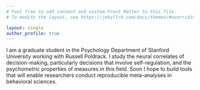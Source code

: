 ```yaml
---
# Feel free to add content and custom Front Matter to this file.
# To modify the layout, see https://jekyllrb.com/docs/themes/#overriding-theme-defaults

layout: single
author_profile: true
---
```


I am a graduate student in the Psychology Department of Stanford University working with Russell Poldrack. I study the neural correlates of decision-making, particularly decisions that involve self-regulation, and the psychometric properties of measures in this field. Soon I hope to build tools that will enable researchers conduct reproducible meta-analyses in behavioral sciences.
